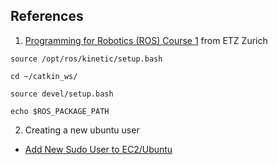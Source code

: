 

## References

1. [Programming for Robotics (ROS) Course 1](https://www.youtube.com/watch?v=0BxVPCInS3M) from ETZ Zurich

```source /opt/ros/kinetic/setup.bash```

```cd ~/catkin_ws/```

```source devel/setup.bash```

```echo $ROS_PACKAGE_PATH```

2. Creating a new ubuntu user
  * [Add New Sudo User to EC2/Ubuntu](http://brianflove.com/2013/06/18/add-new-sudo-user-to-ec2-ubuntu/)
